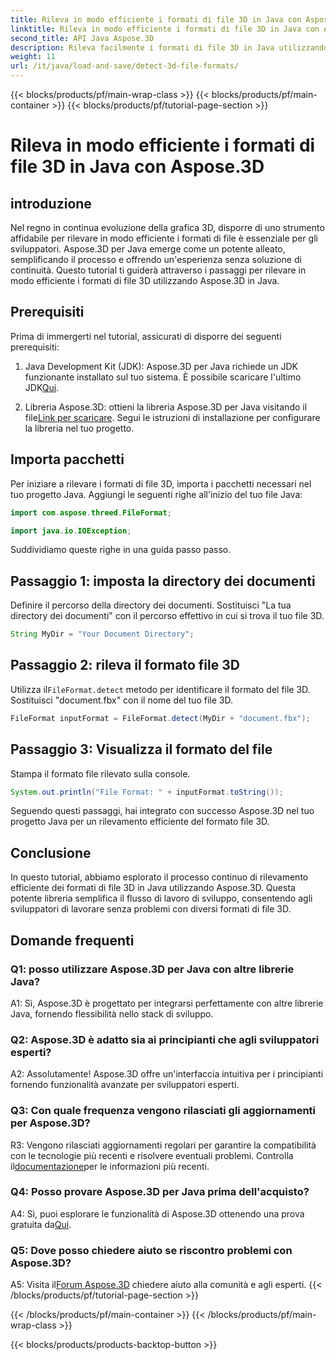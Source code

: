 ```yaml
---
title: Rileva in modo efficiente i formati di file 3D in Java con Aspose.3D
linktitle: Rileva in modo efficiente i formati di file 3D in Java con Aspose.3D
second_title: API Java Aspose.3D
description: Rileva facilmente i formati di file 3D in Java utilizzando Aspose.3D. Semplifica il tuo processo di sviluppo con questa potente libreria.
weight: 11
url: /it/java/load-and-save/detect-3d-file-formats/
---
```


{{< blocks/products/pf/main-wrap-class >}}
{{< blocks/products/pf/main-container >}}
{{< blocks/products/pf/tutorial-page-section >}}

# Rileva in modo efficiente i formati di file 3D in Java con Aspose.3D

## introduzione

Nel regno in continua evoluzione della grafica 3D, disporre di uno strumento affidabile per rilevare in modo efficiente i formati di file è essenziale per gli sviluppatori. Aspose.3D per Java emerge come un potente alleato, semplificando il processo e offrendo un'esperienza senza soluzione di continuità. Questo tutorial ti guiderà attraverso i passaggi per rilevare in modo efficiente i formati di file 3D utilizzando Aspose.3D in Java.

## Prerequisiti

Prima di immergerti nel tutorial, assicurati di disporre dei seguenti prerequisiti:

1. Java Development Kit (JDK): Aspose.3D per Java richiede un JDK funzionante installato sul tuo sistema. È possibile scaricare l'ultimo JDK[Qui](https://www.oracle.com/java/technologies/javase-downloads.html).

2.  Libreria Aspose.3D: ottieni la libreria Aspose.3D per Java visitando il file[Link per scaricare](https://releases.aspose.com/3d/java/). Segui le istruzioni di installazione per configurare la libreria nel tuo progetto.

## Importa pacchetti

Per iniziare a rilevare i formati di file 3D, importa i pacchetti necessari nel tuo progetto Java. Aggiungi le seguenti righe all'inizio del tuo file Java:

```java
import com.aspose.threed.FileFormat;

import java.io.IOException;
```

Suddividiamo queste righe in una guida passo passo.

## Passaggio 1: imposta la directory dei documenti

Definire il percorso della directory dei documenti. Sostituisci "La tua directory dei documenti" con il percorso effettivo in cui si trova il tuo file 3D.

```java
String MyDir = "Your Document Directory";
```

## Passaggio 2: rileva il formato file 3D

 Utilizza il`FileFormat.detect` metodo per identificare il formato del file 3D. Sostituisci "document.fbx" con il nome del tuo file 3D.

```java
FileFormat inputFormat = FileFormat.detect(MyDir + "document.fbx");
```

## Passaggio 3: Visualizza il formato del file

Stampa il formato file rilevato sulla console.

```java
System.out.println("File Format: " + inputFormat.toString());
```

Seguendo questi passaggi, hai integrato con successo Aspose.3D nel tuo progetto Java per un rilevamento efficiente del formato file 3D.

## Conclusione

In questo tutorial, abbiamo esplorato il processo continuo di rilevamento efficiente dei formati di file 3D in Java utilizzando Aspose.3D. Questa potente libreria semplifica il flusso di lavoro di sviluppo, consentendo agli sviluppatori di lavorare senza problemi con diversi formati di file 3D.

## Domande frequenti

### Q1: posso utilizzare Aspose.3D per Java con altre librerie Java?

A1: Sì, Aspose.3D è progettato per integrarsi perfettamente con altre librerie Java, fornendo flessibilità nello stack di sviluppo.

### Q2: Aspose.3D è adatto sia ai principianti che agli sviluppatori esperti?

A2: Assolutamente! Aspose.3D offre un'interfaccia intuitiva per i principianti fornendo funzionalità avanzate per sviluppatori esperti.

### Q3: Con quale frequenza vengono rilasciati gli aggiornamenti per Aspose.3D?

 R3: Vengono rilasciati aggiornamenti regolari per garantire la compatibilità con le tecnologie più recenti e risolvere eventuali problemi. Controlla il[documentazione](https://reference.aspose.com/3d/java/)per le informazioni più recenti.

### Q4: Posso provare Aspose.3D per Java prima dell'acquisto?

 A4: Sì, puoi esplorare le funzionalità di Aspose.3D ottenendo una prova gratuita da[Qui](https://releases.aspose.com/).

### Q5: Dove posso chiedere aiuto se riscontro problemi con Aspose.3D?

 A5: Visita il[Forum Aspose.3D](https://forum.aspose.com/c/3d/18) chiedere aiuto alla comunità e agli esperti.
{{< /blocks/products/pf/tutorial-page-section >}}

{{< /blocks/products/pf/main-container >}}
{{< /blocks/products/pf/main-wrap-class >}}

{{< blocks/products/products-backtop-button >}}
